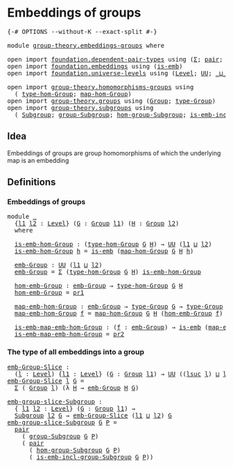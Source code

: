 # Embeddings of groups

<pre class="Agda"><a id="33" class="Symbol">{-#</a> <a id="37" class="Keyword">OPTIONS</a> <a id="45" class="Pragma">--without-K</a> <a id="57" class="Pragma">--exact-split</a> <a id="71" class="Symbol">#-}</a>

<a id="76" class="Keyword">module</a> <a id="83" href="group-theory.embeddings-groups.html" class="Module">group-theory.embeddings-groups</a> <a id="114" class="Keyword">where</a>

<a id="121" class="Keyword">open</a> <a id="126" class="Keyword">import</a> <a id="133" href="foundation.dependent-pair-types.html" class="Module">foundation.dependent-pair-types</a> <a id="165" class="Keyword">using</a> <a id="171" class="Symbol">(</a><a id="172" href="foundation-core.dependent-pair-types.html#502" class="Record">Σ</a><a id="173" class="Symbol">;</a> <a id="175" href="foundation-core.dependent-pair-types.html#575" class="InductiveConstructor">pair</a><a id="179" class="Symbol">;</a> <a id="181" href="foundation-core.dependent-pair-types.html#592" class="Field">pr1</a><a id="184" class="Symbol">;</a> <a id="186" href="foundation-core.dependent-pair-types.html#604" class="Field">pr2</a><a id="189" class="Symbol">)</a>
<a id="191" class="Keyword">open</a> <a id="196" class="Keyword">import</a> <a id="203" href="foundation.embeddings.html" class="Module">foundation.embeddings</a> <a id="225" class="Keyword">using</a> <a id="231" class="Symbol">(</a><a id="232" href="foundation-core.embeddings.html#980" class="Function">is-emb</a><a id="238" class="Symbol">)</a>
<a id="240" class="Keyword">open</a> <a id="245" class="Keyword">import</a> <a id="252" href="foundation.universe-levels.html" class="Module">foundation.universe-levels</a> <a id="279" class="Keyword">using</a> <a id="285" class="Symbol">(</a><a id="286" href="Agda.Primitive.html#597" class="Postulate">Level</a><a id="291" class="Symbol">;</a> <a id="293" href="foundation-core.universe-levels.html#222" class="Primitive">UU</a><a id="295" class="Symbol">;</a> <a id="297" href="Agda.Primitive.html#810" class="Primitive Operator">_⊔_</a><a id="300" class="Symbol">;</a> <a id="302" href="Agda.Primitive.html#780" class="Primitive">lsuc</a><a id="306" class="Symbol">)</a>

<a id="309" class="Keyword">open</a> <a id="314" class="Keyword">import</a> <a id="321" href="group-theory.homomorphisms-groups.html" class="Module">group-theory.homomorphisms-groups</a> <a id="355" class="Keyword">using</a>
  <a id="363" class="Symbol">(</a> <a id="365" href="group-theory.homomorphisms-groups.html#1566" class="Function">type-hom-Group</a><a id="379" class="Symbol">;</a> <a id="381" href="group-theory.homomorphisms-groups.html#1695" class="Function">map-hom-Group</a><a id="394" class="Symbol">)</a>
<a id="396" class="Keyword">open</a> <a id="401" class="Keyword">import</a> <a id="408" href="group-theory.groups.html" class="Module">group-theory.groups</a> <a id="428" class="Keyword">using</a> <a id="434" class="Symbol">(</a><a id="435" href="group-theory.groups.html#1961" class="Function">Group</a><a id="440" class="Symbol">;</a> <a id="442" href="group-theory.groups.html#2204" class="Function">type-Group</a><a id="452" class="Symbol">)</a>
<a id="454" class="Keyword">open</a> <a id="459" class="Keyword">import</a> <a id="466" href="group-theory.subgroups.html" class="Module">group-theory.subgroups</a> <a id="489" class="Keyword">using</a>
  <a id="497" class="Symbol">(</a> <a id="499" href="group-theory.subgroups.html#3543" class="Function">Subgroup</a><a id="507" class="Symbol">;</a> <a id="509" href="group-theory.subgroups.html#8530" class="Function">group-Subgroup</a><a id="523" class="Symbol">;</a> <a id="525" href="group-theory.subgroups.html#9437" class="Function">hom-group-Subgroup</a><a id="543" class="Symbol">;</a> <a id="545" href="group-theory.subgroups.html#5493" class="Function">is-emb-incl-group-Subgroup</a><a id="571" class="Symbol">)</a>
</pre>
## Idea

Embeddings of groups are group homomorphisms of which the underlying map is an embedding

## Definitions

### Embeddings of groups

<pre class="Agda"><a id="727" class="Keyword">module</a> <a id="734" href="group-theory.embeddings-groups.html#734" class="Module">_</a>
  <a id="738" class="Symbol">{</a><a id="739" href="group-theory.embeddings-groups.html#739" class="Bound">l1</a> <a id="742" href="group-theory.embeddings-groups.html#742" class="Bound">l2</a> <a id="745" class="Symbol">:</a> <a id="747" href="Agda.Primitive.html#597" class="Postulate">Level</a><a id="752" class="Symbol">}</a> <a id="754" class="Symbol">(</a><a id="755" href="group-theory.embeddings-groups.html#755" class="Bound">G</a> <a id="757" class="Symbol">:</a> <a id="759" href="group-theory.groups.html#1961" class="Function">Group</a> <a id="765" href="group-theory.embeddings-groups.html#739" class="Bound">l1</a><a id="767" class="Symbol">)</a> <a id="769" class="Symbol">(</a><a id="770" href="group-theory.embeddings-groups.html#770" class="Bound">H</a> <a id="772" class="Symbol">:</a> <a id="774" href="group-theory.groups.html#1961" class="Function">Group</a> <a id="780" href="group-theory.embeddings-groups.html#742" class="Bound">l2</a><a id="782" class="Symbol">)</a>
  <a id="786" class="Keyword">where</a>

  <a id="795" href="group-theory.embeddings-groups.html#795" class="Function">is-emb-hom-Group</a> <a id="812" class="Symbol">:</a> <a id="814" class="Symbol">(</a><a id="815" href="group-theory.homomorphisms-groups.html#1566" class="Function">type-hom-Group</a> <a id="830" href="group-theory.embeddings-groups.html#755" class="Bound">G</a> <a id="832" href="group-theory.embeddings-groups.html#770" class="Bound">H</a><a id="833" class="Symbol">)</a> <a id="835" class="Symbol">→</a> <a id="837" href="foundation-core.universe-levels.html#222" class="Primitive">UU</a> <a id="840" class="Symbol">(</a><a id="841" href="group-theory.embeddings-groups.html#739" class="Bound">l1</a> <a id="844" href="Agda.Primitive.html#810" class="Primitive Operator">⊔</a> <a id="846" href="group-theory.embeddings-groups.html#742" class="Bound">l2</a><a id="848" class="Symbol">)</a>
  <a id="852" href="group-theory.embeddings-groups.html#795" class="Function">is-emb-hom-Group</a> <a id="869" href="group-theory.embeddings-groups.html#869" class="Bound">h</a> <a id="871" class="Symbol">=</a> <a id="873" href="foundation-core.embeddings.html#980" class="Function">is-emb</a> <a id="880" class="Symbol">(</a><a id="881" href="group-theory.homomorphisms-groups.html#1695" class="Function">map-hom-Group</a> <a id="895" href="group-theory.embeddings-groups.html#755" class="Bound">G</a> <a id="897" href="group-theory.embeddings-groups.html#770" class="Bound">H</a> <a id="899" href="group-theory.embeddings-groups.html#869" class="Bound">h</a><a id="900" class="Symbol">)</a>

  <a id="905" href="group-theory.embeddings-groups.html#905" class="Function">emb-Group</a> <a id="915" class="Symbol">:</a> <a id="917" href="foundation-core.universe-levels.html#222" class="Primitive">UU</a> <a id="920" class="Symbol">(</a><a id="921" href="group-theory.embeddings-groups.html#739" class="Bound">l1</a> <a id="924" href="Agda.Primitive.html#810" class="Primitive Operator">⊔</a> <a id="926" href="group-theory.embeddings-groups.html#742" class="Bound">l2</a><a id="928" class="Symbol">)</a>
  <a id="932" href="group-theory.embeddings-groups.html#905" class="Function">emb-Group</a> <a id="942" class="Symbol">=</a> <a id="944" href="foundation-core.dependent-pair-types.html#502" class="Record">Σ</a> <a id="946" class="Symbol">(</a><a id="947" href="group-theory.homomorphisms-groups.html#1566" class="Function">type-hom-Group</a> <a id="962" href="group-theory.embeddings-groups.html#755" class="Bound">G</a> <a id="964" href="group-theory.embeddings-groups.html#770" class="Bound">H</a><a id="965" class="Symbol">)</a> <a id="967" href="group-theory.embeddings-groups.html#795" class="Function">is-emb-hom-Group</a>

  <a id="987" href="group-theory.embeddings-groups.html#987" class="Function">hom-emb-Group</a> <a id="1001" class="Symbol">:</a> <a id="1003" href="group-theory.embeddings-groups.html#905" class="Function">emb-Group</a> <a id="1013" class="Symbol">→</a> <a id="1015" href="group-theory.homomorphisms-groups.html#1566" class="Function">type-hom-Group</a> <a id="1030" href="group-theory.embeddings-groups.html#755" class="Bound">G</a> <a id="1032" href="group-theory.embeddings-groups.html#770" class="Bound">H</a>
  <a id="1036" href="group-theory.embeddings-groups.html#987" class="Function">hom-emb-Group</a> <a id="1050" class="Symbol">=</a> <a id="1052" href="foundation-core.dependent-pair-types.html#592" class="Field">pr1</a>

  <a id="1059" href="group-theory.embeddings-groups.html#1059" class="Function">map-emb-hom-Group</a> <a id="1077" class="Symbol">:</a> <a id="1079" href="group-theory.embeddings-groups.html#905" class="Function">emb-Group</a> <a id="1089" class="Symbol">→</a> <a id="1091" href="group-theory.groups.html#2204" class="Function">type-Group</a> <a id="1102" href="group-theory.embeddings-groups.html#755" class="Bound">G</a> <a id="1104" class="Symbol">→</a> <a id="1106" href="group-theory.groups.html#2204" class="Function">type-Group</a> <a id="1117" href="group-theory.embeddings-groups.html#770" class="Bound">H</a>
  <a id="1121" href="group-theory.embeddings-groups.html#1059" class="Function">map-emb-hom-Group</a> <a id="1139" href="group-theory.embeddings-groups.html#1139" class="Bound">f</a> <a id="1141" class="Symbol">=</a> <a id="1143" href="group-theory.homomorphisms-groups.html#1695" class="Function">map-hom-Group</a> <a id="1157" href="group-theory.embeddings-groups.html#755" class="Bound">G</a> <a id="1159" href="group-theory.embeddings-groups.html#770" class="Bound">H</a> <a id="1161" class="Symbol">(</a><a id="1162" href="group-theory.embeddings-groups.html#987" class="Function">hom-emb-Group</a> <a id="1176" href="group-theory.embeddings-groups.html#1139" class="Bound">f</a><a id="1177" class="Symbol">)</a>

  <a id="1182" href="group-theory.embeddings-groups.html#1182" class="Function">is-emb-map-emb-hom-Group</a> <a id="1207" class="Symbol">:</a> <a id="1209" class="Symbol">(</a><a id="1210" href="group-theory.embeddings-groups.html#1210" class="Bound">f</a> <a id="1212" class="Symbol">:</a> <a id="1214" href="group-theory.embeddings-groups.html#905" class="Function">emb-Group</a><a id="1223" class="Symbol">)</a> <a id="1225" class="Symbol">→</a> <a id="1227" href="foundation-core.embeddings.html#980" class="Function">is-emb</a> <a id="1234" class="Symbol">(</a><a id="1235" href="group-theory.embeddings-groups.html#1059" class="Function">map-emb-hom-Group</a> <a id="1253" href="group-theory.embeddings-groups.html#1210" class="Bound">f</a><a id="1254" class="Symbol">)</a>
  <a id="1258" href="group-theory.embeddings-groups.html#1182" class="Function">is-emb-map-emb-hom-Group</a> <a id="1283" class="Symbol">=</a> <a id="1285" href="foundation-core.dependent-pair-types.html#604" class="Field">pr2</a>
</pre>
### The type of all embeddings into a group

<pre class="Agda"><a id="emb-Group-Slice"></a><a id="1347" href="group-theory.embeddings-groups.html#1347" class="Function">emb-Group-Slice</a> <a id="1363" class="Symbol">:</a>
  <a id="1367" class="Symbol">(</a><a id="1368" href="group-theory.embeddings-groups.html#1368" class="Bound">l</a> <a id="1370" class="Symbol">:</a> <a id="1372" href="Agda.Primitive.html#597" class="Postulate">Level</a><a id="1377" class="Symbol">)</a> <a id="1379" class="Symbol">{</a><a id="1380" href="group-theory.embeddings-groups.html#1380" class="Bound">l1</a> <a id="1383" class="Symbol">:</a> <a id="1385" href="Agda.Primitive.html#597" class="Postulate">Level</a><a id="1390" class="Symbol">}</a> <a id="1392" class="Symbol">(</a><a id="1393" href="group-theory.embeddings-groups.html#1393" class="Bound">G</a> <a id="1395" class="Symbol">:</a> <a id="1397" href="group-theory.groups.html#1961" class="Function">Group</a> <a id="1403" href="group-theory.embeddings-groups.html#1380" class="Bound">l1</a><a id="1405" class="Symbol">)</a> <a id="1407" class="Symbol">→</a> <a id="1409" href="foundation-core.universe-levels.html#222" class="Primitive">UU</a> <a id="1412" class="Symbol">((</a><a id="1414" href="Agda.Primitive.html#780" class="Primitive">lsuc</a> <a id="1419" href="group-theory.embeddings-groups.html#1368" class="Bound">l</a><a id="1420" class="Symbol">)</a> <a id="1422" href="Agda.Primitive.html#810" class="Primitive Operator">⊔</a> <a id="1424" href="group-theory.embeddings-groups.html#1380" class="Bound">l1</a><a id="1426" class="Symbol">)</a>
<a id="1428" href="group-theory.embeddings-groups.html#1347" class="Function">emb-Group-Slice</a> <a id="1444" href="group-theory.embeddings-groups.html#1444" class="Bound">l</a> <a id="1446" href="group-theory.embeddings-groups.html#1446" class="Bound">G</a> <a id="1448" class="Symbol">=</a>
  <a id="1452" href="foundation-core.dependent-pair-types.html#502" class="Record">Σ</a> <a id="1454" class="Symbol">(</a> <a id="1456" href="group-theory.groups.html#1961" class="Function">Group</a> <a id="1462" href="group-theory.embeddings-groups.html#1444" class="Bound">l</a><a id="1463" class="Symbol">)</a> <a id="1465" class="Symbol">(λ</a> <a id="1468" href="group-theory.embeddings-groups.html#1468" class="Bound">H</a> <a id="1470" class="Symbol">→</a> <a id="1472" href="group-theory.embeddings-groups.html#905" class="Function">emb-Group</a> <a id="1482" href="group-theory.embeddings-groups.html#1468" class="Bound">H</a> <a id="1484" href="group-theory.embeddings-groups.html#1446" class="Bound">G</a><a id="1485" class="Symbol">)</a>

<a id="emb-group-slice-Subgroup"></a><a id="1488" href="group-theory.embeddings-groups.html#1488" class="Function">emb-group-slice-Subgroup</a> <a id="1513" class="Symbol">:</a>
  <a id="1517" class="Symbol">{</a> <a id="1519" href="group-theory.embeddings-groups.html#1519" class="Bound">l1</a> <a id="1522" href="group-theory.embeddings-groups.html#1522" class="Bound">l2</a> <a id="1525" class="Symbol">:</a> <a id="1527" href="Agda.Primitive.html#597" class="Postulate">Level</a><a id="1532" class="Symbol">}</a> <a id="1534" class="Symbol">(</a><a id="1535" href="group-theory.embeddings-groups.html#1535" class="Bound">G</a> <a id="1537" class="Symbol">:</a> <a id="1539" href="group-theory.groups.html#1961" class="Function">Group</a> <a id="1545" href="group-theory.embeddings-groups.html#1519" class="Bound">l1</a><a id="1547" class="Symbol">)</a> <a id="1549" class="Symbol">→</a>
  <a id="1553" href="group-theory.subgroups.html#3543" class="Function">Subgroup</a> <a id="1562" href="group-theory.embeddings-groups.html#1522" class="Bound">l2</a> <a id="1565" href="group-theory.embeddings-groups.html#1535" class="Bound">G</a> <a id="1567" class="Symbol">→</a> <a id="1569" href="group-theory.embeddings-groups.html#1347" class="Function">emb-Group-Slice</a> <a id="1585" class="Symbol">(</a><a id="1586" href="group-theory.embeddings-groups.html#1519" class="Bound">l1</a> <a id="1589" href="Agda.Primitive.html#810" class="Primitive Operator">⊔</a> <a id="1591" href="group-theory.embeddings-groups.html#1522" class="Bound">l2</a><a id="1593" class="Symbol">)</a> <a id="1595" href="group-theory.embeddings-groups.html#1535" class="Bound">G</a>
<a id="1597" href="group-theory.embeddings-groups.html#1488" class="Function">emb-group-slice-Subgroup</a> <a id="1622" href="group-theory.embeddings-groups.html#1622" class="Bound">G</a> <a id="1624" href="group-theory.embeddings-groups.html#1624" class="Bound">P</a> <a id="1626" class="Symbol">=</a>
  <a id="1630" href="foundation-core.dependent-pair-types.html#575" class="InductiveConstructor">pair</a>
    <a id="1639" class="Symbol">(</a> <a id="1641" href="group-theory.subgroups.html#8530" class="Function">group-Subgroup</a> <a id="1656" href="group-theory.embeddings-groups.html#1622" class="Bound">G</a> <a id="1658" href="group-theory.embeddings-groups.html#1624" class="Bound">P</a><a id="1659" class="Symbol">)</a>
    <a id="1665" class="Symbol">(</a> <a id="1667" href="foundation-core.dependent-pair-types.html#575" class="InductiveConstructor">pair</a>
      <a id="1678" class="Symbol">(</a> <a id="1680" href="group-theory.subgroups.html#9437" class="Function">hom-group-Subgroup</a> <a id="1699" href="group-theory.embeddings-groups.html#1622" class="Bound">G</a> <a id="1701" href="group-theory.embeddings-groups.html#1624" class="Bound">P</a><a id="1702" class="Symbol">)</a>
      <a id="1710" class="Symbol">(</a> <a id="1712" href="group-theory.subgroups.html#5493" class="Function">is-emb-incl-group-Subgroup</a> <a id="1739" href="group-theory.embeddings-groups.html#1622" class="Bound">G</a> <a id="1741" href="group-theory.embeddings-groups.html#1624" class="Bound">P</a><a id="1742" class="Symbol">))</a>
</pre>
